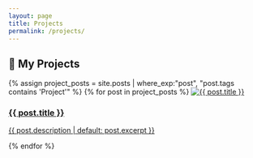 ```yaml
---
layout: page
title: Projects
permalink: /projects/
---
```


<h2>🚀 My Projects</h2>

<div class="project-grid">

{% assign project_posts = site.posts | where_exp:"post", "post.tags contains 'Project'" %}
{% for post in project_posts %}
  <a class="project-card" href="{{ post.url }}">
    <img src="{{ post.image | default: '/images/default-thumb.jpg' }}" alt="{{ post.title }}">
    <h3>{{ post.title }}</h3>
    <p>{{ post.description | default: post.excerpt }}</p>
  </a>
{% endfor %}

</div>




